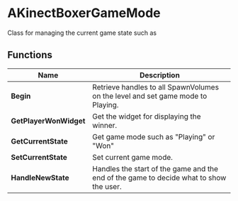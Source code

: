 # AKinectBoxerGameMode

Class for managing the current game state such as 

## Functions
Name     |   Description
-----------|--------
**Begin**       | Retrieve handles to all SpawnVolumes on the level and set game mode to Playing.
**GetPlayerWonWidget**       | Get the widget for displaying the winner.
**GetCurrentState**       | Get game mode such as "Playing" or "Won"
**SetCurrentState**       | Set current game mode.
**HandleNewState**       | Handles the start of the game and the end of the game to decide what to show the user.
